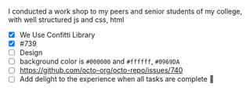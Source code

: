I conducted a work shop to my peers and senior students of my college,
with well structured js and css, html 

- [x] We Use Confitti Library
- [x] #739
- [ ] Design
- [ ] background color is `#000000` and `#ffffff`, `#0969DA`
- [ ] https://github.com/octo-org/octo-repo/issues/740
- [ ] Add delight to the experience when all tasks are complete :tada:
